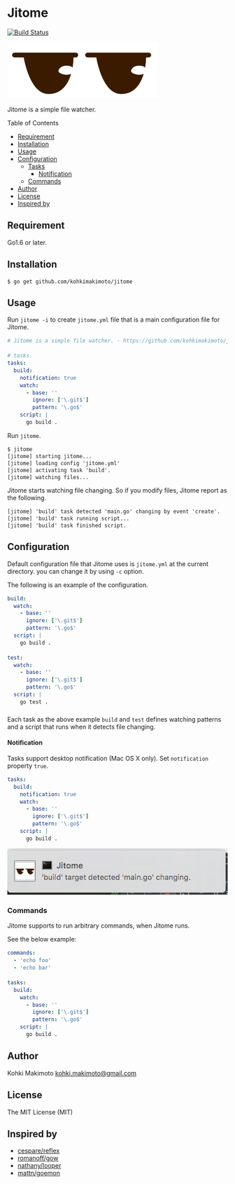 # Jitome

[![Build Status](https://travis-ci.org/kohkimakimoto/jitome.svg?branch=master)](https://travis-ci.org/kohkimakimoto/jitome)

![logo.png](logo.png)

Jitome is a simple file watcher.

Table of Contents

* [Requirement](#requirement)
* [Installation](#installation)
* [Usage](#usage)
* [Configuration](#configuration)
  * [Tasks](#tasks)
    * [Notification](#notification)
  * [Commands](#commands)
* [Author](#author)
* [License](#license)
* [Inspired by](#inspired-by)

## Requirement

Go1.6 or later.

## Installation

```
$ go get github.com/kohkimakimoto/jitome
```

## Usage

Run `jitome -i` to create `jitome.yml` file that is a main configuration file for Jitome.

```yaml
# Jitome is a simple file watcher. - https://github.com/kohkimakimoto/jitome

# tasks.
tasks:
  build:
    notification: true
    watch:
      - base: ''
        ignore: ['\.git$']
        pattern: '\.go$'
    script: |
      go build .
```

Run `jitome`.

```
$ jitome
[jitome] starting jitome...
[jitome] loading config 'jitome.yml'
[jitome] activating task 'build'.
[jitome] watching files...
```

Jitome starts watching file changing. So if you modify files, Jitome report as the following.

```
[jitome] 'build' task detected 'main.go' changing by event 'create'.
[jitome] 'build' task running script...
[jitome] 'build' task finished script.
```

## Configuration

Default configuration file that Jitome uses is `jitome.yml` at the current directory. you can change it by using `-c` option.

The following is an example of the configuration.

```yaml
build:
  watch:
    - base: ''
      ignore: ['\.git$']
      pattern: '\.go$'
  script: |
    go build .

test:
  watch:
    - base: ''
      ignore: ['\.git$']
      pattern: '\.go$'
  script: |
    go test .
```

### 

Each task as the above example `build` and `test` defines watching patterns and a script that runs when it detects file changing.

#### Notification

Tasks support desktop notification (Mac OS X only). Set `notification` property `true`.

```yaml
tasks:
  build:
    notification: true
    watch:
      - base: ''
        ignore: ['\.git$']
        pattern: '\.go$'
    script: |
      go build .
```

![notification.png](notification.png)

### Commands

Jitome supports to run arbitrary commands, when Jitome runs.

See the below example:

```yaml
commands: 
  - 'echo foo'
  - 'echo bar'

tasks:
  build:
    watch:
      - base: ''
        ignore: ['\.git$']
        pattern: '\.go$'
    script: |
      go build .
```

## Author

Kohki Makimoto <kohki.makimoto@gmail.com>

## License

The MIT License (MIT)

## Inspired by

* [cespare/reflex](https://github.com/cespare/reflex)
* [romanoff/gow](https://github.com/romanoff/gow)
* [nathany/looper](https://github.com/nathany/looper)
* [mattn/goemon](https://github.com/mattn/goemon)
